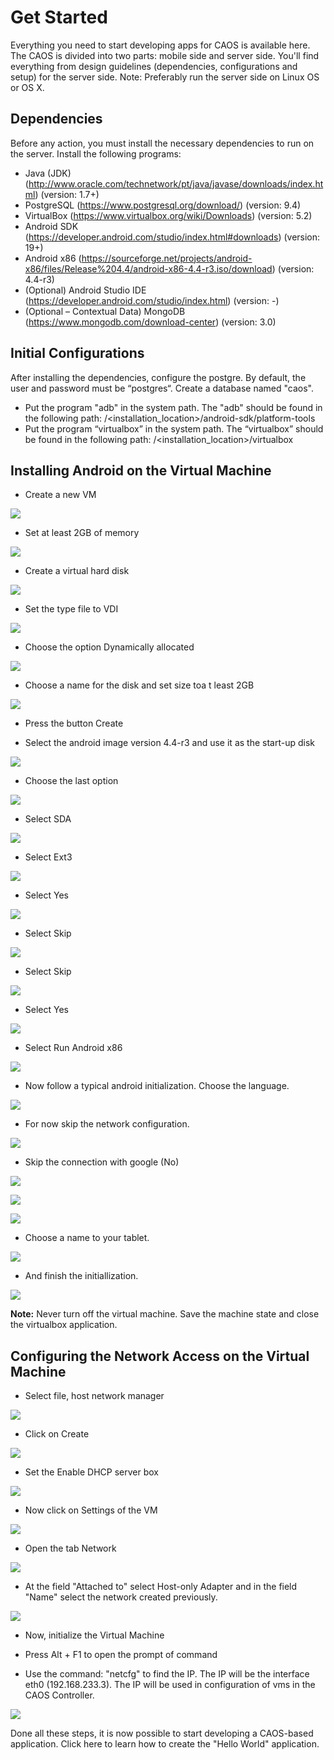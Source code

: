 # Get Started
Everything you need to start developing apps for CAOS is available here. The CAOS is divided into two parts: mobile side and server side. You'll find everything from design guidelines (dependencies, configurations and setup) for the server side. Note: Preferably run the server side on Linux OS or OS X.

## Dependencies
Before any action, you must install the necessary dependencies to run on the server. Install the following programs:

* Java (JDK) (http://www.oracle.com/technetwork/pt/java/javase/downloads/index.html) (version: 1.7+)
* PostgreSQL (https://www.postgresql.org/download/) (version: 9.4)
* VirtualBox (https://www.virtualbox.org/wiki/Downloads) (version: 5.2)
* Android SDK (https://developer.android.com/studio/index.html#downloads) (version: 19+)
* Android x86 (https://sourceforge.net/projects/android-x86/files/Release%204.4/android-x86-4.4-r3.iso/download) (version: 4.4-r3)
* (Optional) Android Studio IDE (https://developer.android.com/studio/index.html) (version: -)
* (Optional – Contextual Data) MongoDB (https://www.mongodb.com/download-center) (version: 3.0)

## Initial Configurations
After installing the dependencies, configure the postgre. By default, the user and password must be “postgres“. Create a database named "caos". 

* Put the program "adb" in the system path. The "adb" should be found in the following path: 
/<installation_location>/android-sdk/platform-tools
* Put the program “virtualbox” in the system path. The “virtualbox” should be found in the following path:
/<installation_location>/virtualbox

## Installing Android on the Virtual Machine
* Create a new VM

![](images/Picture1.png)

* Set at least 2GB of memory

![](images/Picture2.png)

* Create a virtual hard disk

![](images/Picture3.png)

* Set the type file to VDI

![](images/Picture4.png)

* Choose the option Dynamically allocated

![](images/Picture5.png)

* Choose a name for the disk and set size toa t least 2GB

![](images/Picture6.png)

* Press the button Create

* Select the android image version 4.4-r3 and use it as the start-up disk

![](images/Picture7.png)

* Choose the last option

![](images/Picture9.png)

* Select SDA

![](images/Picture12.png)

* Select Ext3

![](images/Picture11.png)

* Select Yes

![](images/Picture13.png)

* Select Skip

![](images/Picture14.png)

* Select Skip

![](images/Picture15.png)

* Select Yes

![](images/Picture16.png)

* Select Run Android x86

![](images/Picture17.png)

* Now follow a typical android initialization. Choose the language.

![](images/Picture18.png)

* For now skip the network configuration.

![](images/Picture19.png)

* Skip the connection with google (No)

![](images/Picture21.png)

![](images/Picture22.png)

![](images/Picture23.png)

* Choose a name to your tablet.
  
![](images/Picture24.png)

* And finish the initiallization.

![](images/Picture26.png)

**Note:** Never turn off the virtual machine. Save the machine state and close the virtualbox application.

## Configuring the Network Access on the Virtual Machine

* Select file, host network manager

![](images/Picture28.png)

* Click on Create

![](images/Picture29.png)

* Set the Enable DHCP server box

![](images/Picture30.png)

* Now click on Settings of the VM

![](images/Picture31.png)

* Open the tab Network

![](images/Picture32.png)

* At the field "Attached to" select Host-only Adapter and in the field "Name" select the network created previously.

![](images/Picture33.png)

* Now, initialize the Virtual Machine

* Press Alt + F1 to open the prompt of command

* Use the command: "netcfg" to find the IP. The IP will be the interface eth0 (192.168.233.3). The IP will be used in configuration of vms in the CAOS Controller.

![](images/Picture34.png)

Done all these steps, it is now possible to start developing a CAOS-based application. Click here to learn how to create the "Hello World" application.
